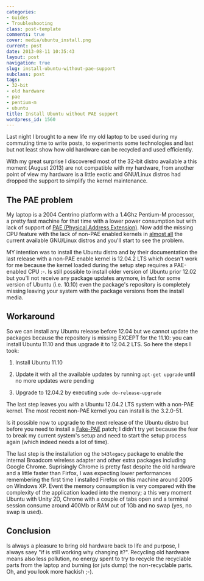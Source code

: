 ```yaml
---
categories:
- Guides
- Troubleshooting
class: post-template
comments: true
cover: media/ubuntu_install.png
current: post
date: 2013-08-11 10:35:43
layout: post
navigation: true
slug: install-ubuntu-without-pae-support
subclass: post
tags:
- 32-bit
- old hardware
- pae
- pentium-m
- ubuntu
title: Install Ubuntu without PAE support
wordpress_id: 1560
---
```


Last night I brought to a new life my old laptop to be used during my commuting time to write posts, to experiments some technologies and last but not least show how old hardware can be recycled and used efficiently.

With my great surprise I discovered most of the 32-bit distro available a this moment (August 2013) are not compatible with my hardware, from another point of view my hardware is a little exotic and GNU/Linux distros had dropped the support to simplify the kernel maintenance.

<!-- more -->



## The PAE problem



My laptop is a 2004 Centrino platform with a 1.4Ghz Pentium-M processor, a pretty fast machine for that time with a lower power consumption but with lack of support of [PAE (Physical Address Extension)](http://en.wikipedia.org/wiki/Physical_Address_Extension). Now add the missing CPU feature with the lack of non-PAE enabled kernels in [almost all](http://en.wikipedia.org/wiki/Physical_Address_Extension#Linux) the current available GNU/Linux distros and you'll start to see the problem.

MY intention was to install the Ubuntu distro and by their documentation the last release with a non-PAE enable kernel is 12.04.2 LTS which doesn't work for me because the kernel loaded during the setup step requires a PAE-enabled CPU :-\. Is still possible to install older version of Ubuntu prior 12.02 but you'll not receive any package updates anymore, in fact for some version of Ubuntu (i.e. 10.10) even the package's repository is completely missing leaving your system with the package versions from the install media.



## Workaround



So we can install any Ubuntu release before 12.04 but we cannot update the packages because the repository is missing EXCEPT for the 11.10: you can install Ubuntu 11.10 and thus upgrade it to 12.04.2 LTS. So here the steps I took:





  1. Install Ubuntu 11.10


  2. Update it with all the available updates by running `apt-get upgrade` until no more updates were pending


  3. Upgrade to 12.04.2 by executing `sudo do-release-upgrade`



The last step leaves you with a Ubuntu 12.04.2 LTS system with a non-PAE kernel. The most recent non-PAE kernel you can install is the 3.2.0-51.

Is it possible now to upgrade to the next release of the Ubuntu distro but before you need to install a [Fake-PAE](https://launchpad.net/~prof7bit/+archive/fake-pae) patch; I didn't try yet because the fear to break my current system's setup and need to start the setup process again (which indeed needs a lot of time).

The last step is the installation og the `b43legacy` package to enable the internal Broadcom wireless adapter and other extra packages including Google Chrome. Suprisingly Chrome is pretty fast despite the old hardware and a little faster than Firfox, I was expecting lower performances remembering the first time I installed Firefox on this machine around 2005 on Windows XP. Event the memory consumption is very compared with the complexity of the application loaded into the memory; a this very moment Ubuntu with Unity 2D, Chrome with a couple of tabs open and a terminal session consume around 400Mb or RAM out of 1Gb and no swap (yes, no swap is used).



## Conclusion



Is always a pleasure to bring old hardware back to life and purpose, I always saey "if is still working why changing it?". Recycling old hardware means also less pollution, no energy spent to try to recycle the recyclable parts from the laptop and burning (or juts dump) the non-recyclable parts. Oh, and you look more hackish ;-).